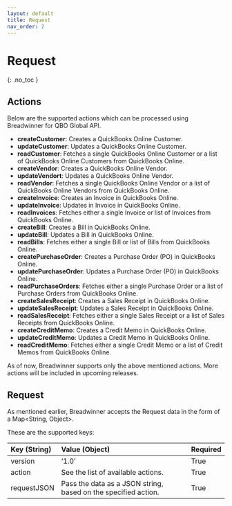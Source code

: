 ```yaml
---
layout: default
title: Request
nav_order: 2
---
```


# Request
{: .no_toc }


## Actions
Below are the supported actions which can be processed using Breadwinner for QBO Global API.

<ul>

<li><b>createCustomer</b>: Creates a QuickBooks Online Customer.</li>
<li><b>updateCustomer</b>: Updates a QuickBooks Online Customer.</li>
<li><b>readCustomer</b>: Fetches a single QuickBooks Online Customer or a list of QuickBooks Online Customers from QuickBooks Online.</li>
<li><b>createVendor</b>: Creates a QuickBooks Online Vendor.</li>
<li><b>updateVendort</b>: Updates a QuickBooks Online Vendor.</li>
<li><b>readVendor</b>: Fetches a single QuickBooks Online Vendor or a list of QuickBooks Online Vendors from QuickBooks Online.</li>
<li><b>createInvoice</b>: Creates an Invoice in QuickBooks Online.</li>
<li><b>updateInvoice</b>: Updates in Invoice in QuickBooks Online.</li>
<li><b>readInvoices</b>: Fetches either a single Invoice or list of Invoices from QuickBooks Online.</li>
<li><b>createBill</b>: Creates a Bill in QuickBooks Online.</li>
<li><b>updateBill</b>: Updates a Bill in QuickBooks Online.</li>
<li><b>readBills</b>: Fetches either a single Bill or list of Bills from QuickBooks Online.</li>
<li><b>createPurchaseOrder</b>: Creates a Purchase Order (PO) in QuickBooks Online.</li>
<li><b>updatePurchaseOrder</b>: Updates a Purchase Order (PO) in QuickBooks Online.</li>
<li><b>readPurchaseOrders</b>: Fetches either a single Purchase Order or a list of Purchase Orders from QuickBooks Online.</li>
<li><b>createSalesReceipt</b>: Creates a Sales Receipt in QuickBooks Online.</li>
<li><b>updateSalesReceipt</b>: Updates a Sales Receipt in QuickBooks Online.</li>
<li><b>readSalesReceipt</b>: Fetches either a single Sales Receipt or a list of Sales Receipts from QuickBooks Online.</li>
<li><b>createCreditMemo</b>: Creates a Credit Memo in QuickBooks Online.</li>
<li><b>updateCreditMemo</b>: Updates a Credit Memo in QuickBooks Online.</li>
<li><b>readCreditMemo</b>: Fetches either a single Credit Memo or a list of Credit Memos from QuickBooks Online.</li>

</ul>

As of now, Breadwinner supports only the above mentioned actions. More actions will be included in upcoming releases.

## Request

As mentioned earlier, Breadwinner accepts the Request data in the form of a Map<String, Object>.

These are the supported keys: 

|Key (String) | Value (Object) | Required |
|:------------|:---------------|:---------|
|version|‘1.0’ |True|
|action|See the list of available actions.|True|
|requestJSON|Pass the data as a JSON string, based on the specified action.|True|



